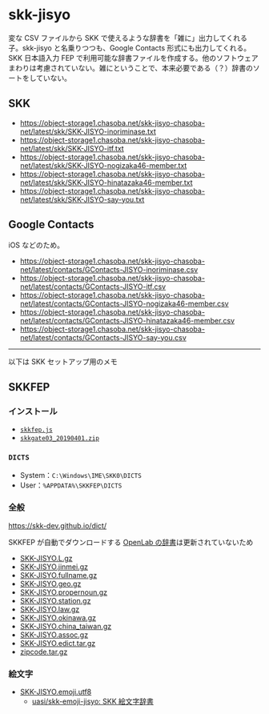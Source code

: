 # skk-jisyo

変な CSV ファイルから SKK で使えるような辞書を「雑に」出力してくれる子。skk-jisyo と名乗りつつも、Google Contacts 形式にも出力してくれる。
SKK 日本語入力 FEP で利用可能な辞書ファイルを作成する。他のソフトウェアまわりは考慮されていない。雑にということで、本来必要である（？）辞書のソートをしていない。

## SKK

- https://object-storage1.chasoba.net/skk-jisyo-chasoba-net/latest/skk/SKK-JISYO-inoriminase.txt
- https://object-storage1.chasoba.net/skk-jisyo-chasoba-net/latest/skk/SKK-JISYO-itf.txt
- https://object-storage1.chasoba.net/skk-jisyo-chasoba-net/latest/skk/SKK-JISYO-nogizaka46-member.txt
- https://object-storage1.chasoba.net/skk-jisyo-chasoba-net/latest/skk/SKK-JISYO-hinatazaka46-member.txt
- https://object-storage1.chasoba.net/skk-jisyo-chasoba-net/latest/skk/SKK-JISYO-say-you.txt

## Google Contacts

iOS などのため。

- https://object-storage1.chasoba.net/skk-jisyo-chasoba-net/latest/contacts/GContacts-JISYO-inoriminase.csv
- https://object-storage1.chasoba.net/skk-jisyo-chasoba-net/latest/contacts/GContacts-JISYO-itf.csv
- https://object-storage1.chasoba.net/skk-jisyo-chasoba-net/latest/contacts/GContacts-JISYO-nogizaka46-member.csv
- https://object-storage1.chasoba.net/skk-jisyo-chasoba-net/latest/contacts/GContacts-JISYO-hinatazaka46-member.csv
- https://object-storage1.chasoba.net/skk-jisyo-chasoba-net/latest/contacts/GContacts-JISYO-say-you.csv

---

以下は SKK セットアップ用のメモ

## SKKFEP

### インストール

- [`skkfep.js`](http://coexe.web.fc2.com/js/skkfep.js)
- [`skkgate03_20190401.zip`](http://coexe.web.fc2.com/skkgate03_20190401.zip)

### `DICTS`

- System：`C:\Windows\IME\SKK0\DICTS`
- User：`%APPDATA%\SKKFEP\DICTS`

### 全般
https://skk-dev.github.io/dict/

SKKFEP が自動でダウンロードする [OpenLab の辞書](http://openlab.ring.gr.jp/skk/skk/dic/)は更新されていないため

- [SKK-JISYO.L.gz](https://skk-dev.github.io/dict/SKK-JISYO.L.gz)
- [SKK-JISYO.jinmei.gz](https://skk-dev.github.io/dict/SKK-JISYO.jinmei.gz)
- [SKK-JISYO.fullname.gz](https://skk-dev.github.io/dict/SKK-JISYO.fullname.gz)
- [SKK-JISYO.geo.gz](https://skk-dev.github.io/dict/SKK-JISYO.geo.gz)
- [SKK-JISYO.propernoun.gz](https://skk-dev.github.io/dict/SKK-JISYO.propernoun.gz)
- [SKK-JISYO.station.gz](https://skk-dev.github.io/dict/SKK-JISYO.station.gz)
- [SKK-JISYO.law.gz](https://skk-dev.github.io/dict/SKK-JISYO.law.gz)
- [SKK-JISYO.okinawa.gz](https://skk-dev.github.io/dict/SKK-JISYO.okinawa.gz)
- [SKK-JISYO.china_taiwan.gz](https://skk-dev.github.io/dict/SKK-JISYO.china_taiwan.gz)
- [SKK-JISYO.assoc.gz](https://skk-dev.github.io/dict/SKK-JISYO.assoc.gz)
- [SKK-JISYO.edict.tar.gz](https://skk-dev.github.io/dict/SKK-JISYO.edict.tar.gz)
- [zipcode.tar.gz](https://skk-dev.github.io/dict/zipcode.tar.gz)

### 絵文字

- [SKK-JISYO.emoji.utf8](https://raw.githubusercontent.com/uasi/skk-emoji-jisyo/master/SKK-JISYO.emoji.utf8)
    - [uasi/skk-emoji-jisyo: SKK 絵文字辞書](https://github.com/uasi/skk-emoji-jisyo)
